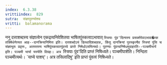 ```yaml
---
index:  6.3.38
vrittiindex:  829
sutra:  संज्ञापूरण्योश्च
vritti:  balamanorama 
---
```


ननु दत्ताशब्दस्य संज्ञात्वेन एकद्रव्यनिवेशितया भाषितपुंस्कत्वाऽभावात् `स्त्रियाः पुंव'दित्यस्य प्रसक्तेरेवाऽभावा�त्क तन्निषेधेनेत्यत आह--दानक्रियानिमित्त इति। दत्तशब्दोऽयं डित्थादिशब्दवन्न, किंतु दानक्रियां पुरस्कृत्यैव स्त्रियां पुंसि च संज्ञाभूतः प्रवृत्तः, अतस्तस्य भाषिपुंस्कत्वात्पुंवत्त्वे प्राप्ते निषेधोऽयमित्यर्थः। पूरण्याः पुंवत्त्वनिषेधमुदाहरति--पञ्चमीभार्य इति। पञ्चमी भार्या यस्येति विग्रहः। अत्र `स्त्रियाः पुंव'दिति प्राप्तं निषिध्यते। पञ्चमीपाशेति। निन्दिता पञ्चमीत्यर्थः। `याप्ये पाशप्'। अत्र तसिलादिषु' इति प्राप्तं पुंवत्वं निषिध्यते। 

